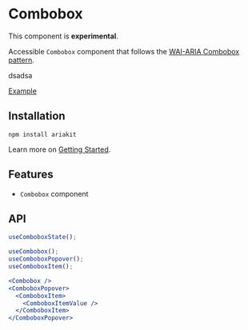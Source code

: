 # Combobox

<p class="warn">
  This component is <strong>experimental</strong>.
</p>

Accessible `Combobox` component that follows the [WAI-ARIA Combobox pattern](https://www.w3.org/TR/wai-aria-practices-1.2/#combobox).

dsadsa

<a href="./index.tsx" data-playground>Example</a>

## Installation

```
npm install ariakit
```

Learn more on [Getting Started](/guide/getting-started).

## Features

- `Combobox` component

## API

```jsx
useComboboxState();

useCombobox();
useComboboxPopover();
useComboboxItem();

<Combobox />
<ComboboxPopover>
  <ComboboxItem>
    <ComboboxItemValue />
  </ComboboxItem>
</ComboboxPopover>
```
